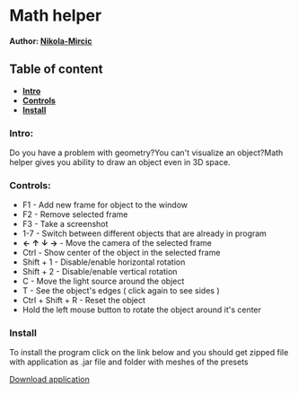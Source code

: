 # Math helper
#### Author: [Nikola-Mircic](https://github.com/Nikola-Mircic)

## Table of content
  - **[Intro](#-intro)**
  - **[Controls](#-controls)**
  - **[Install](#-install)**

### Intro:
Do you have a problem with geometry?You can't visualize an object?Math helper gives you ability to draw an object even in 3D space.

### Controls:
  - F1 - Add new frame for object to the window
  - F2 - Remove selected frame
  - F3 - Take a screenshot
  - 1-7 - Switch between different objects that are already in program
  - **← ↑ ↓ →** - Move the camera of the selected frame
  - Ctrl - Show center of the object in the selected frame
  - Shift + 1 - Disable/enable horizontal rotation
  - Shift + 2 - Disable/enable vertical rotation
  - C - Move the light source around the object
  - T - See the object's edges ( click again to see sides )
  - Ctrl + Shift + R - Reset the object
  - Hold the left mouse button to rotate the object around it's center 

### Install
To install the program click on the link below and you should get zipped file with application as .jar file and folder with meshes 
of the presets

<a href="demo.jar">Download application</a>
